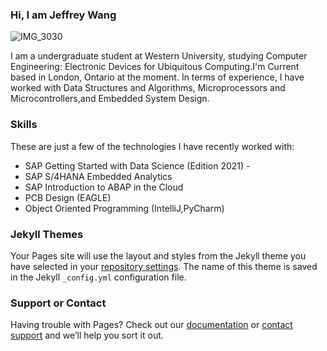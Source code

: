 ### Hi, I am Jeffrey Wang
![IMG_3030](https://user-images.githubusercontent.com/96850874/147764416-91df0087-ae20-447c-a80e-6ed63b946be8.JPG)




I am a undergraduate student at Western University, studying Computer Engineering: Electronic Devices for Ubiquitous Computing.I'm Current based in London, Ontario at the moment.
In terms of experience, I have worked with Data Structures and Algorithms, Microprocessors and Microcontrollers,and Embedded System Design.
### Skills
These are just a few of the technologies I have recently worked with:
-  SAP Getting Started with Data Science (Edition 2021)                             -
-  SAP S/4HANA Embedded Analytics                          
-  SAP Introduction to ABAP in the Cloud
-  PCB Design (EAGLE)
-  Object Oriented Programming (IntelliJ,PyCharm)                           

### Jekyll Themes

Your Pages site will use the layout and styles from the Jekyll theme you have selected in your [repository settings](https://github.com/wjeffrey451/AboutMe/settings/pages). The name of this theme is saved in the Jekyll `_config.yml` configuration file.

### Support or Contact

Having trouble with Pages? Check out our [documentation](https://docs.github.com/categories/github-pages-basics/) or [contact support](https://support.github.com/contact) and we’ll help you sort it out.
